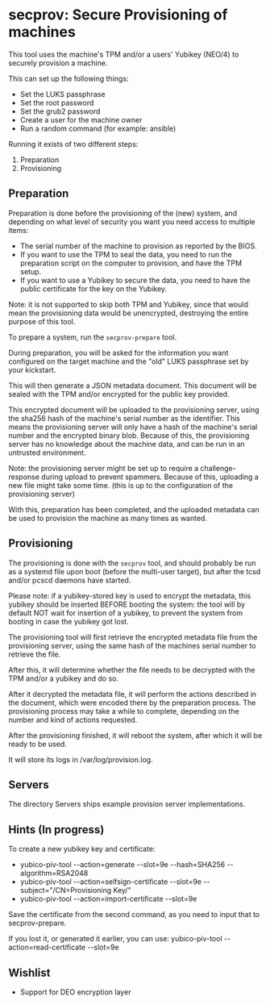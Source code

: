 secprov: Secure Provisioning of machines
========================================

This tool uses the machine's TPM and/or a users' Yubikey (NEO/4) to securely
provision a machine.

This can set up the following things:
- Set the LUKS passphrase
- Set the root password
- Set the grub2 password
- Create a user for the machine owner
- Run a random command (for example: ansible)

Running it exists of two different steps:
1. Preparation
2. Provisioning


Preparation
-----------

Preparation is done before the provisioning of the (new) system, and depending
on what level of security you want you need access to multiple items:

- The serial number of the machine to provision as reported by the BIOS.
- If you want to use the TPM to seal the data, you need to run the preparation
  script on the computer to provision, and have the TPM setup.
- If you want to use a Yubikey to secure the data, you need to have the public
  certificate for the key on the Yubikey.

Note: it is not supported to skip both TPM and Yubikey, since that would mean
the provisioning data would be unencrypted, destroying the entire purpose of
this tool.

To prepare a system, run the ``secprov-prepare`` tool.

During preparation, you will be asked for the information you want configured
on the target machine and the "old" LUKS passphrase set by your kickstart.

This will then generate a JSON metadata document.
This document will be sealed with the TPM and/or encrypted for the public key
provided.

This encrypted document will be uploaded to the provisioning server, using the
sha256 hash of the machine's serial number as the identifier.
This means the provisioning server will only have a hash of the machine's
serial number and the encrypted binary blob.
Because of this, the provisioning server has no knowledge about the machine
data, and can be run in an untrusted environment.

Note: the provisioning server might be set up to require a challenge-response
during upload to prevent spammers. Because of this, uploading a new file might
take some time. (this is up to the configuration of the provisioning server)

With this, preparation has been completed, and the uploaded metadata can be
used to provision the machine as many times as wanted.


Provisioning
------------

The provisioning is done with the ``secprov`` tool, and should probably be run
as a systemd file upon boot (before the multi-user target), but after the tcsd
and/or pcscd daemons have started.

Please note: if a yubikey-stored key is used to encrypt the metadata, this
yubikey should be inserted BEFORE booting the system: the tool will by default
NOT wait for insertion of a yubikey, to prevent the system from booting in case
the yubikey got lost.

The provisioning tool will first retrieve the encrypted metadata file from the
provisioning server, using the same hash of the machines serial number to
retrieve the file.

After this, it will determine whether the file needs to be decrypted with the
TPM and/or a yubikey and do so.

After it decrypted the metadata file, it will perform the actions described in
the document, which were encoded there by the preparation process.
The provisioning process may take a while to complete, depending on the number
and kind of actions requested.

After the provisioning finished, it will reboot the system, after which it will
be ready to be used.

It will store its logs in /var/log/provision.log.


Servers
-------

The directory Servers ships example provision server implementations.


Hints (In progress)
-------------------

To create a new yubikey key and certificate:
- yubico-piv-tool --action=generate --slot=9e --hash=SHA256 --algorithm=RSA2048
- yubico-piv-tool --action=selfsign-certificate --slot=9e --subject="/CN=Provisioning Key/"
- yubico-piv-tool --action=import-certificate --slot=9e

Save the certificate from the second command, as you need to input that to secprov-prepare.

If you lost it, or generated it earlier, you can use:
yubico-piv-tool --action=read-certificate --slot=9e


Wishlist
--------

- Support for DEO encryption layer
